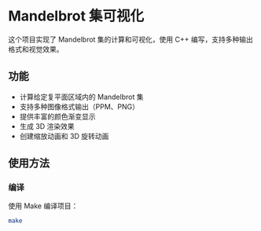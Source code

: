 # Mandelbrot 集可视化

这个项目实现了 Mandelbrot 集的计算和可视化，使用 C++ 编写，支持多种输出格式和视觉效果。

## 功能

- 计算给定复平面区域内的 Mandelbrot 集
- 支持多种图像格式输出（PPM、PNG）
- 提供丰富的颜色渐变显示
- 生成 3D 渲染效果
- 创建缩放动画和 3D 旋转动画

## 使用方法

### 编译

使用 Make 编译项目：

```bash
make
